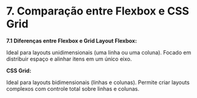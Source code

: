 # 7. Comparação entre Flexbox e CSS Grid
**7.1 Diferenças entre Flexbox e Grid Layout
Flexbox:**

Ideal para layouts unidimensionais (uma linha ou uma coluna). Focado em distribuir espaço e alinhar itens em um único eixo.

**CSS Grid:**

Ideal para layouts bidimensionais (linhas e colunas). Permite criar layouts complexos com controle total sobre linhas e colunas.
